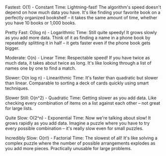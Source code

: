 Fastest: O(1) - Constant Time: Lightning-fast! The algorithm's speed doesn't depend on how much data you have. It's like finding your favorite book on a perfectly organized bookshelf – it takes the same amount of time, whether you have 10 books or 1,000 books.

Pretty Fast: O(log n) - Logarithmic Time: Still quite speedy! It grows slowly as you add more data. Think of it as finding a name in a phone book by repeatedly splitting it in half – it gets faster even if the phone book gets bigger.

Moderate: O(n) - Linear Time: Respectable speed! If you have twice as much data, it takes about twice as long. It's like looking through a list of names one by one to find a match.

Slower: O(n log n) - Linearithmic Time: It's faster than quadratic but slower than linear. Comparable to sorting a deck of cards quickly using smart techniques.

Slower Still: O(n^2) - Quadratic Time: Getting slower as you add data. Like checking every combination of items on a list against each other – not great for large lists.

Quite Slow: O(2^n) - Exponential Time: Now we're talking about slow! It grows rapidly as you add data. Imagine a puzzle where you have to try every possible combination – it's really slow even for small puzzles.

Incredibly Slow: O(n!) - Factorial Time: The slowest of all! It's like solving a complex puzzle where the number of possible arrangements explodes as you add more pieces. Practically unusable for large problems.


